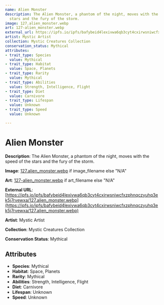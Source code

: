 ```yaml
---
name: Alien Monster
description: The Alien Monster, a phantom of the night, moves with the speed of the
  stars and the fury of the storm.
image: 127.alien_monster.webp
art: 127-alien_monster.webp
external_url: https://ipfs.io/ipfs/bafybeid4lexivwa6qb3cyt4cxirwsniwcfxzphnqczyuhq3ek5j7rvewxa/127.alien_monster.webp
artist: Mystic Artist
collection: Mystic Creatures Collection
conservation_status: Mythical
attributes:
- trait_type: Species
  value: Mythical
- trait_type: Habitat
  value: Space, Planets
- trait_type: Rarity
  value: Mythical
- trait_type: Abilities
  value: Strength, Intelligence, Flight
- trait_type: Diet
  value: Carnivore
- trait_type: Lifespan
  value: Unknown
- trait_type: Speed
  value: Unknown

---
```


# Alien Monster

**Description**: The Alien Monster, a phantom of the night, moves with the speed of the stars and the fury of the storm.

**Image**: [127.alien_monster.webp](./127.alien_monster.webp) if image_filename else "N/A"

**Art**: [127-alien_monster.webp](./127-alien_monster.webp) if art_filename else "N/A"

**External URL**: [https://ipfs.io/ipfs/bafybeid4lexivwa6qb3cyt4cxirwsniwcfxzphnqczyuhq3ek5j7rvewxa/127.alien_monster.webp](https://ipfs.io/ipfs/bafybeid4lexivwa6qb3cyt4cxirwsniwcfxzphnqczyuhq3ek5j7rvewxa/127.alien_monster.webp)

**Artist**: Mystic Artist

**Collection**: Mystic Creatures Collection

**Conservation Status**: Mythical

## Attributes
- **Species**: Mythical
- **Habitat**: Space, Planets
- **Rarity**: Mythical
- **Abilities**: Strength, Intelligence, Flight
- **Diet**: Carnivore
- **Lifespan**: Unknown
- **Speed**: Unknown
